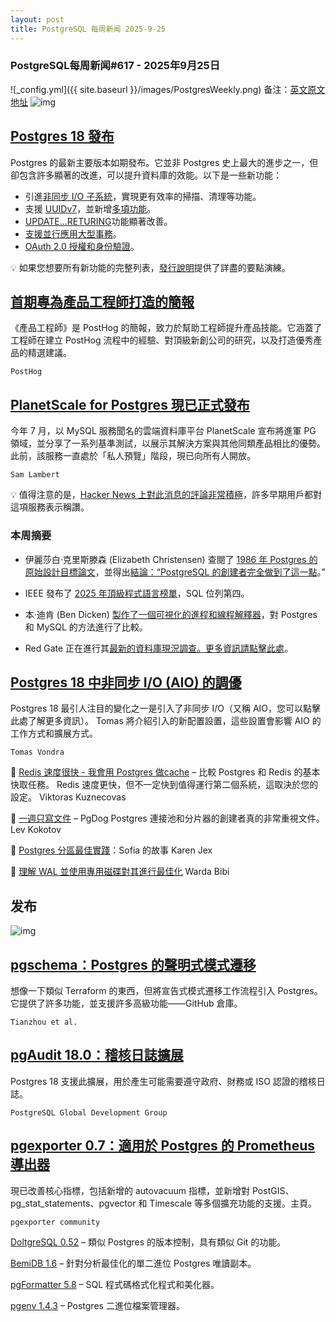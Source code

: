 ```yaml
---
layout: post
title: PostgreSQL 每周新闻 2025-9-25
---
```

### PostgreSQL每周新闻#617 - 2025年9月25日
![_config.yml]({{ site.baseurl }}/images/PostgresWeekly.png)
备注：[英文原文地址](https://postgresweekly.com/issues/617)
![img](https://res.cloudinary.com/cpress/image/upload/w_1280,e_sharpen:60,q_auto/iosout28y26yrnqummvo.jpg)
## [Postgres 18 發布](https://postgresweekly.com/link/174773/web)
Postgres 的最新主要版本如期發布。它並非 Postgres 史上最大的進步之一，但卻包含許多顯著的改進，可以提升資料庫的效能。以下是一些新功能：

* 引進[非同步 I/O 子系統](https://postgresweekly.com/link/174740/web)，實現更有效率的掃描、清理等功能。
* 支援 [UUIDv7](https://postgresweekly.com/link/174741/web)，並新增[多項功能](https://postgresweekly.com/link/174742/web)。
* [UPDATE...RETURING](https://postgresweekly.com/link/174743/web)功能顯著改善。
* [支援並行應用大型事務](https://postgresweekly.com/link/174744/web)。
* [OAuth 2.0 授權和身份驗證](https://postgresweekly.com/link/174745/web)。

💡 如果您想要所有新功能的完整列表，[發行說明](https://postgresweekly.com/link/174746/web)提供了詳盡的要點演練。

## [首期專為產品工程師打造的簡報](https://postgresweekly.com/link/174737/web)
《產品工程師》是 PostHog 的簡報，致力於幫助工程師提升產品技能。它涵蓋了工程師在建立 PostHog 流程中的經驗、對頂級新創公司的研究，以及打造優秀產品的精選建議。

`PostHog   `

## [PlanetScale for Postgres 現已正式發布](https://postgresweekly.com/link/174747/web)
今年 7 月，以 MySQL 服務聞名的雲端資料庫平台 PlanetScale 宣布將進軍 PG 領域，並分享了一系列基準測試，以展示其解決方案與其他同類產品相比的優勢。此前，該服務一直處於「私人預覽」階段，現已向所有人開放。

`Sam Lambert`

💡 值得注意的是，[Hacker News 上對此消息的評論非常積極](https://postgresweekly.com/link/174749/web)，許多早期用戶都對這項服務表示稱讚。


### **本周摘要**

* 伊麗莎白·克里斯滕森 (Elizabeth Christensen) 查閱了 [1986 年 Postgres 的原始設計目標論文](https://postgresweekly.com/link/174750/web)，並得出[結論：“PostgreSQL 的創建者完全做到了這一點](https://postgresweekly.com/link/174751/web)。”

* IEEE 發布了 [2025 年頂級程式語言榜單](https://postgresweekly.com/link/174752/web)，SQL 位列第四。

* 本·迪肯 (Ben Dicken) [製作了一個可視化的進程和線程解釋器](https://postgresweekly.com/link/174753/web)，對 Postgres 和 MySQL 的方法進行了比較。

* Red Gate 正在進行其[最新的資料庫現況調查。更多資訊請點擊此處](https://postgresweekly.com/link/174754/web)。


## [Postgres 18 中非同步 I/O (AIO) 的調優](https://postgresweekly.com/link/174756/web)
Postgres 18 最引人注目的變化之一是引入了非同步 I/O（又稱 AIO，您可以點擊此處了解更多資訊）。 Tomas 將介紹引入的新配置設置，這些設置會影響 AIO 的工作方式和擴展方式。


`Tomas Vondra`

📄 [Redis 速度很快 - 我會用 Postgres 做cache](https://postgresweekly.com/link/174758/web) – 比較 Postgres 和 Redis 的基本快取任務。 Redis 速度更快，但不一定快到值得運行第二個系統，這取決於您的設定。 Viktoras Kuznecovas

📄 [一週只寫文件](https://postgresweekly.com/link/174759/web) – PgDog Postgres 連接池和分片器的創建者真的非常重視文件。 Lev Kokotov

📄 [Postgres 分區最佳實踐](https://postgresweekly.com/link/174761/web)：Sofia 的故事 Karen Jex

📄 [理解 WAL 並使用專用磁碟對其進行最佳化](https://postgresweekly.com/link/174762/web) Warda Bibi


## **发布**

![img](https://res.cloudinary.com/cpress/image/upload/w_1280,e_sharpen:60,q_auto/c2401vxr0z16de9mqvp2.jpg)

## [pgschema：Postgres 的聲明式模式遷移](https://postgresweekly.com/link/174763/web)
想像一下類似 Terraform 的東西，但將宣告式模式遷移工作流程引入 Postgres。它提供了許多功能，並支援許多高級功能——GitHub 倉庫。

`Tianzhou et al.`

## [pgAudit 18.0：稽核日誌擴展](https://postgresweekly.com/link/174766/web)
Postgres 18 支援此擴展，用於產生可能需要遵守政府、財務或 ISO 認證的稽核日誌。

`PostgreSQL Global Development Group`

## [pgexporter 0.7：適用於 Postgres 的 Prometheus 導出器](https://postgresweekly.com/link/174767/web)
現已改善核心指標，包括新增的 autovacuum 指標，並新增對 PostGIS、pg_stat_statements、pgvector 和 Timescale 等多個擴充功能的支援。主頁。

`pgexporter community`


[DoltgreSQL 0.52](https://postgresweekly.com/link/174769/web) – 類似 Postgres 的版本控制，具有類似 Git 的功能。

[BemiDB 1.6](https://postgresweekly.com/link/174770/web) – 針對分析最佳化的單二進位 Postgres 唯讀副本。

[pgFormatter 5.8](https://postgresweekly.com/link/174771/web) – SQL 程式碼格式化程式和美化器。

[pgenv 1.4.3](https://postgresweekly.com/link/174772/web) – Postgres 二進位檔案管理器。